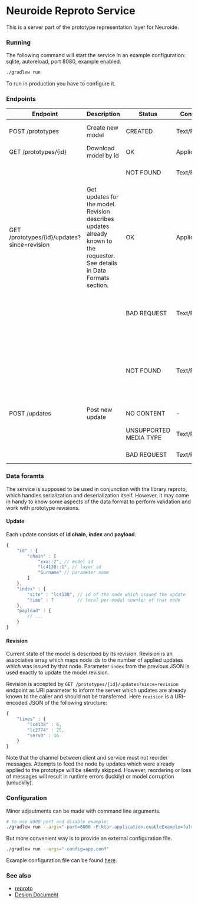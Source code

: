 Neuroide Reproto Service
=======================

This is a server part of the prototype representation layer for Neuroide.

### Running

The following command will start the service in an example configuration: sqlite, autoreload, port 8080, example enabled.

```sh
./gradlew run
```

To run in production you have to configure it.

### Endpoints

| Endpoint                                    | Description                                                  | Status                 | Content-Type     | Info                                                         |
| ------------------------------------------- | ------------------------------------------------------------ | ---------------------- | ---------------- | ------------------------------------------------------------ |
| POST /prototypes                            | Create new model                                             | CREATED                | Text/Plain       | Returns id of created model                                  |
| GET /prototypes/{id}                        | Download model by id                                         | OK                     | Application/JSON | Serialized model                                             |
|                                             |                                                              | NOT FOUND              | Text/Plain       | Requested prototype not found                                |
| GET /prototypes/{id}/updates?since=revision | Get updates for the model. Revision describes updates already known to the requester. See details in Data Formats section. | OK                     | Application/JSON | List of objects. Each object represents an update.           |
|                                             |                                                              | BAD REQUEST            | Text/Plain       | Revision not specified or has wrong format                   |
|                                             |                                                              | NOT FOUND              | Text/Plain       | Updates since requested revision are not available for specified prototype |
| POST /updates                               | Post new update                                              | NO CONTENT             | -                |                                                              |
|                                             |                                                              | UNSUPPORTED MEDIA TYPE | Text/Plain       | Only JSON is accepted                                        |
|                                             |                                                              | BAD REQUEST            | Text/Plain       | Object is corrupted                                          |

### Data foramts

The service is supposed to be used in conjunction with the library reproto, which handles serialization and deserialization itself. However, it may come in handy to know some aspects of the data format to perform validation and work with prototype revisions.

#### Update

Each update consists of **id chain**, **index** and **payload**.

```js
{
	"id" : {
		"chain" : [
			"xxx::2", // model id
			"lc4138::1", // layer id
			"Surname" // parameter name
		]
	},
	"index" : {
		"site" : "lc4138", // id of the node which issued the update
		"time" : 7         // local per-model counter of that node
	},
	"payload" : {
		// ...
	}
}
```

#### Revision

Current state of the model is described by its revision. Revision is an associative array which maps node ids to the number of applied updates which was issued by that node. Parameter `index` from the previous JSON is used exactly to update the model revision.

Revision is accepted by `GET /prototypes/{id}/updates?since=revision` endpoint as URI parameter to inform the server which updates are already known to the caller and should not be transferred. Here `revision` is a URI-encoded JSON of the following structure:

```js
{
	"times" : {
		"lc4138" : 6,
		"lc2774" : 25,
		"serv0" : 16
	}
}
```

Note that the channel between client and service must not reorder messages. Attempts to feed the node by updates which were already applied to the prototype will be silently skipped. However, reordering or loss of messages will result in runtime errors (luckily) or model corruption (unluckily).

### Configuration

Minor adjsutments can be made with command line arguments.

```sh
# to use 8000 port and disable example:
./gradlew run --args="-port=8000 -P:ktor.application.enableExample=false"
```

But more convenient way is to provide an external configuration file.

```sh
./gradlew run --args="-config=app.conf"
```

Example configuration file can be found [here](https://github.com/Web-networks/reproto-service/blob/master/src/main/resources/application.conf).

### See also

* [reproto](https://github.com/Web-networks/reproto)
* [Design Document](https://docs.google.com/document/d/1cHbbvcdDRKtzS8CAxQvWhC8s5-DHV13p52g1_WXXRvo/edit?usp=sharing)
